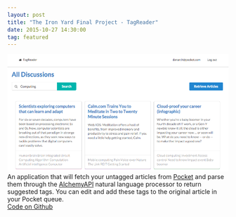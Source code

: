 ```yaml
---
layout: post
title: "The Iron Yard Final Project - TagReader"
date: 2015-10-27 14:30:00
tag: featured
---
```

[<img src="/images/tagreaderscreenshot.png" alt="Logo" class="img-responsive pull-left">](https://tagreader.herokuapp.com)
An application that will fetch your untagged articles from [Pocket](https://getpocket.com/) and parse them through the [AlchemyAPI](http://www.alchemyapi.com/) natural language processor to return suggested tags. You can edit and add these tags to the original article in your Pocket queue.  
[Code on Github](https://github.com/danarch/TagReader)
